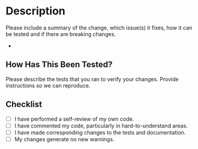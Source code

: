 # Description

Please include a summary of the change, which issue(s) it fixes, how it can be tested and if there are breaking changes.

-

## How Has This Been Tested?

Please describe the tests that you ran to verify your changes. Provide instructions so we can reproduce.

## Checklist

- [ ] I have performed a self-review of my own code.
- [ ] I have commented my code, particularly in hard-to-understand areas.
- [ ] I have made corresponding changes to the tests and documentation.
- [ ] My changes generate no new warnings.
